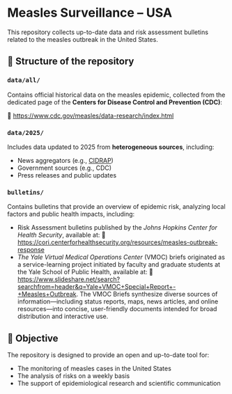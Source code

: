 # Measles Surveillance – USA

This repository collects up-to-date data and risk assessment bulletins related to the measles outbreak in the United States.

## 📁 Structure of the repository

### `data/all/`

Contains official historical data on the measles epidemic, collected from the dedicated page of the **Centers for Disease Control and Prevention
(CDC)**:

🔗 https://www.cdc.gov/measles/data-research/index.html

### `data/2025/`

Includes data updated to 2025 from **heterogeneous sources**, including:

- News aggregators (e.g., [CIDRAP](https://www.cidrap.umn.edu/))
- Government sources (e.g., CDC)
- Press releases and public updates

### `bulletins/`

Contains bulletins that provide an overview of epidemic risk, analyzing local factors and public health impacts, including:

- Risk Assessment bulletins published by the *Johns Hopkins Center for Health Security*, available at: 🔗  https://cori.centerforhealthsecurity.org/resources/measles-outbreak-response
- *The Yale Virtual Medical Operations Center* (VMOC) briefs originated as a service-learning project initiated by faculty and graduate students at the Yale School of Public Health, available at: 🔗 https://www.slideshare.net/search?searchfrom=header&q=Yale+VMOC+Special+Report+-+Measles+Outbreak. The VMOC Briefs synthesize diverse sources of information—including status reports, maps, news articles, and online resources—into concise, user-friendly documents intended for broad distribution and interactive use.

## 🎯 Objective

The repository is designed to provide an open and up-to-date tool for:

- The monitoring of measles cases in the United States
- The analysis of risks on a weekly basis
- The support of epidemiological research and scientific communication
  



